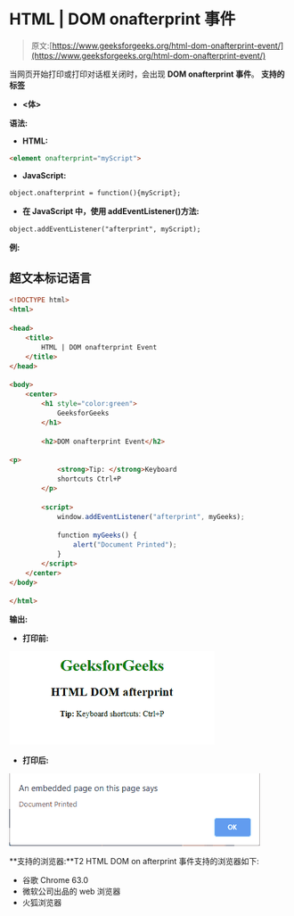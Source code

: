 # HTML | DOM onafterprint 事件

> 原文:[https://www.geeksforgeeks.org/html-dom-onafterprint-event/](https://www.geeksforgeeks.org/html-dom-onafterprint-event/)

当网页开始打印或打印对话框关闭时，会出现 **DOM onafterprint 事件**。
**支持的标签**

*   **<体>**

**语法:**

*   **HTML:**

```html
<element onafterprint="myScript">
```

*   **JavaScript:**

```html
object.onafterprint = function(){myScript};
```

*   **在 JavaScript 中，使用 addEventListener()方法:**

```html
object.addEventListener("afterprint", myScript);
```

**例:**

## 超文本标记语言

```html
<!DOCTYPE html>
<html>

<head>
    <title>
        HTML | DOM onafterprint Event
    </title>
</head>

<body>
    <center>
        <h1 style="color:green">
            GeeksforGeeks
        </h1>

        <h2>DOM onafterprint Event</h2>

<p>
            <strong>Tip: </strong>Keyboard
            shortcuts Ctrl+P
        </p>

        <script>
            window.addEventListener("afterprint", myGeeks);

            function myGeeks() {
                alert("Document Printed");
            }
        </script>
    </center>
</body>

</html>   
```

**输出:**

*   **打印前:**

![](img/b7b31aa71ceeaf3c19d1aaad8da858f0.png)

*   **打印后:**

![](img/e6764ef884e4d5a03ce2031ab4dcac32.png)

**支持的浏览器:**T2 HTML DOM on afterprint 事件支持的浏览器如下:

*   谷歌 Chrome 63.0
*   微软公司出品的 web 浏览器
*   火狐浏览器